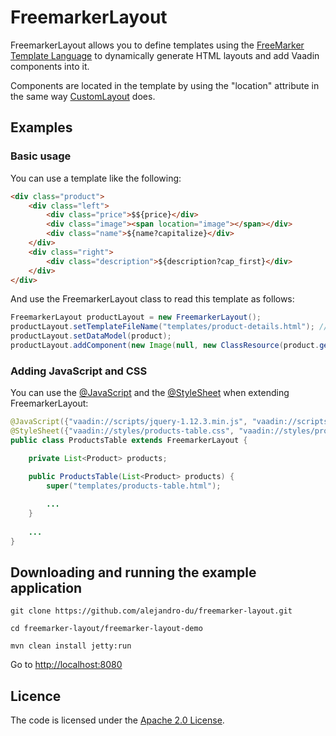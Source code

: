 # FreemarkerLayout

FreemarkerLayout allows you to define templates using the [FreeMarker Template Language](http://freemarker.org) to dynamically generate HTML layouts and add Vaadin components into it.

Components are located in the template by using the "location" attribute in the same way [CustomLayout](https://vaadin.com/api/com/vaadin/ui/CustomLayout.html) does.

## Examples

### Basic usage

You can use a template like the following:

```html
<div class="product">
    <div class="left">
        <div class="price">$${price}</div>
        <div class="image"><span location="image"></span></div>
        <div class="name">${name?capitalize}</div>
    </div>
    <div class="right">
        <div class="description">${description?cap_first}</div>
    </div>
</div>
```

And use the FreemarkerLayout class to read this template as follows:
```java
FreemarkerLayout productLayout = new FreemarkerLayout();
productLayout.setTemplateFileName("templates/product-details.html"); // file located in the webapp/VAADIN/templates directory
productLayout.setDataModel(product);
productLayout.addComponent(new Image(null, new ClassResource(product.getImage())), "image");
```

### Adding JavaScript and CSS

You can use the [@JavaScript](https://vaadin.com/api/com/vaadin/annotations/JavaScript.html) and the [@StyleSheet](https://vaadin.com/api/com/vaadin/annotations/StyleSheet.html) when extending FreemarkerLayout:

```java
@JavaScript({"vaadin://scripts/jquery-1.12.3.min.js", "vaadin://scripts/jquery-ui.js", "vaadin://scripts/paging.js"})
@StyleSheet({"vaadin://styles/products-table.css", "vaadin://styles/product-details.css"})
public class ProductsTable extends FreemarkerLayout {

    private List<Product> products;

    public ProductsTable(List<Product> products) {
        super("templates/products-table.html");
        
        ...
    }
    
    ...
}
```

## Downloading and running the example application

```
git clone https://github.com/alejandro-du/freemarker-layout.git

cd freemarker-layout/freemarker-layout-demo

mvn clean install jetty:run

```
Go to [http://localhost:8080](http://localhost:8080)

## Licence
The code is licensed under the [Apache 2.0 License](http://www.apache.org/licenses/LICENSE-2.0.txt).
